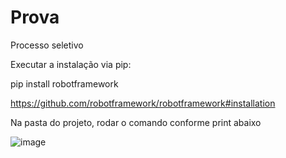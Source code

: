 # Prova
Processo seletivo

Executar a instalação via pip:

pip install robotframework

https://github.com/robotframework/robotframework#installation

Na pasta do projeto, rodar o comando conforme print abaixo


![image](https://user-images.githubusercontent.com/40043505/123173338-d7ee6b80-d454-11eb-8d91-f82d41010efd.png)
